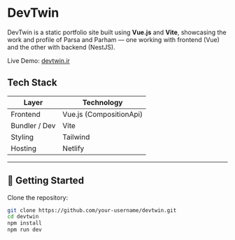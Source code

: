 # DevTwin

DevTwin is a static portfolio site built using **Vue.js** and **Vite**, showcasing the work and profile of Parsa and Parham — one working with frontend (Vue) and the other with backend (NestJS).  

Live Demo: [devtwin.ir](https://devtwin.ir/)  

## Tech Stack

| Layer        | Technology                     |
|---------------|-------------------------------|
| Frontend      | Vue.js (CompositionApi) |
| Bundler / Dev | Vite                           |
| Styling       | Tailwind |
| Hosting        | Netlify |
---
## 🚀 Getting Started

Clone the repository:

```bash
git clone https://github.com/your-username/devtwin.git
cd devtwin
npm install
npm run dev

